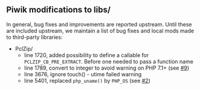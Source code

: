 ## Piwik modifications to libs/

In general, bug fixes and improvements are reported upstream.  Until these are
included upstream, we maintain a list of bug fixes and local mods made to
third-party libraries:

 * PclZip/
   - line 1720, added possibility to define a callable for `PCLZIP_CB_PRE_EXTRACT`. Before one needed to pass a function name
   - line 1789, convert to integer to avoid warning on PHP 7.1+ (see [#9](https://github.com/piwik/component-decompress/pull/9))
   - line 3676, ignore touch() - utime failed warning
   - line 5401, replaced `php_uname()` by `PHP_OS` (see [#2](https://github.com/piwik/component-decompress/issues/2))
